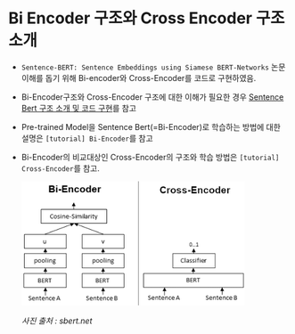 # Bi Encoder 구조와 Cross Encoder 구조 소개

- `Sentence-BERT: Sentence Embeddings using Siamese BERT-Networks` 논문 이해를 돕기 위해 Bi-encoder와 Cross-Encoder를 코드로 구현하였음.

- Bi-Encoder구조와 Cross-Encoder 구조에 대한 이해가 필요한 경우 [Sentence Bert 구조 소개 및 코드 구현](https://yangoos57.github.io/blog/DeepLearning/paper/Sbert/Sbert/)를 참고

- Pre-trained Model을 Sentence Bert(=Bi-Encoder)로 학습하는 방법에 대한 설명은 `[tutorial] Bi-Encoder`를 참고

- Bi-Encoder의 비교대상인 Cross-Encoder의 구조와 학습 방법은 `[tutorial] Cross-Encoder`를 참고.

  <img src='../images/Bi_vs_Cross-Encoder.png' alt='Bi_vs_Cross-Encoder' width='400px'>

  <em>사진 출처 : sbert.net</em>
